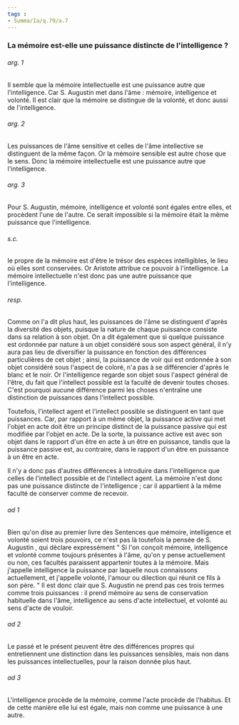```yaml
---
tags : 
- Summa/Ia/q.79/a.7
---
```


### La mémoire est-elle une puissance distincte de l'intelligence ?



###### arg. 1
Il semble que la mémoire intellectuelle est une puissance autre que l'intelligence. Car S. Augustin met dans l'âme : mémoire, intelligence et volonté. Il est clair que la mémoire se distingue de la volonté, et donc aussi de l'intelligence. 

###### arg. 2
Les puissances de l'âme sensitive et celles de l'âme intellective se distinguent de la même façon. Or la mémoire sensible est autre chose que le sens. Donc la mémoire intellectuelle est une puissance autre que l'intelligence. 

###### arg. 3
Pour S. Augustin, mémoire, intelligence et volonté sont égales entre elles, et procèdent l'une de l'autre. Ce serait impossible si la mémoire était la même puissance que l'intelligence. 

###### s.c.
le propre de la mémoire est d'être le trésor des espèces intelligibles, le lieu où elles sont conservées. Or Aristote attribue ce pouvoir à l'intelligence. La mémoire intellectuelle n'est donc pas une autre puissance que l'intelligence. 

###### resp.
Comme on l'a dit plus haut, les puissances de l'âme se distinguent d'après la diversité des objets, puisque la nature de chaque puissance consiste dans sa relation à son objet. On a dit également que si quelque puissance est ordonnée par nature à un objet considéré sous son aspect général, il n'y aura pas lieu de diversifier la puissance en fonction des différences particulières de cet objet ; ainsi, la puissance de voir qui est ordonnée à son objet considéré sous l'aspect de coloré, n'a pas à se différencier d'après le blanc et le noir. Or l'intelligence regarde son objet sous l'aspect général de l'être, du fait que l'intellect possible est la faculté de devenir toutes choses. C'est pourquoi aucune différence parmi les choses n'entraîne une distinction de puissances dans l'intellect possible. 

Toutefois, l'intellect agent et l'intellect possible se distinguent en tant que puissances. Car, par rapport à un même objet, la puissance active qui met l'objet en acte doit être un principe distinct de la puissance passive qui est modifiée par l'objet en acte. De la sorte, la puissance active est avec son objet dans le rapport d'un être en acte à un être en puissance, tandis que la puissance passive est, au contraire, dans le rapport d'un être en puissance à un être en acte. 

Il n'y a donc pas d'autres différences à introduire dans l'intelligence que celles de l'intellect possible et de l'intellect agent. La mémoire n'est donc pas une puissance distincte de l'intelligence ; car il appartient à la même faculté de conserver comme de recevoir. 

###### ad 1
Bien qu'on dise au premier livre des Sentences que mémoire, intelligence et volonté soient trois pouvoirs, ce n'est pas là toutefois la pensée de S. Augustin , qui déclare expressément " Si l'on conçoit mémoire, intelligence et volonté comme toujours présentes à l'âme, qu'on y pense actuellement ou non, ces facultés paraissent appartenir toutes à la mémoire. Mais j'appelle intelligence la puissance par laquelle nous connaissons actuellement, et j'appelle volonté, l'amour ou dilection qui réunit ce fils à son père. " Il est donc clair que S. Augustin ne prend pas ces trois termes comme trois puissances : il prend mémoire au sens de conservation habituelle dans l'âme, intelligence au sens d'acte intellectuel, et volonté au sens d'acte de vouloir. 

###### ad 2
Le passé et le présent peuvent être des différences propres qui entretiennent une distinction dans les puissances sensibles, mais non dans les puissances intellectuelles, pour la raison donnée plus haut. 

###### ad 3
L'intelligence procède de la mémoire, comme l'acte procède de l'habitus. Et de cette manière elle lui est égale, mais non comme une puissance à une autre. 

